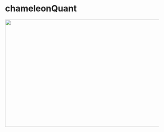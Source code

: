 # chameleonQuant

<p align="center">
  <img width="700" height="350" src="https://www.google.com/url?sa=i&url=https%3A%2F%2Fsocial.hays.com%2F2018%2F01%2F03%2Fpeople-manager-chameleon%2F&psig=AOvVaw0Va2TLx0o8tmTAwYUc1MJV&ust=1592281958521000&source=images&cd=vfe&ved=0CAIQjRxqFwoTCOCPzOn-guoCFQAAAAAdAAAAABAD">
</p>
 
